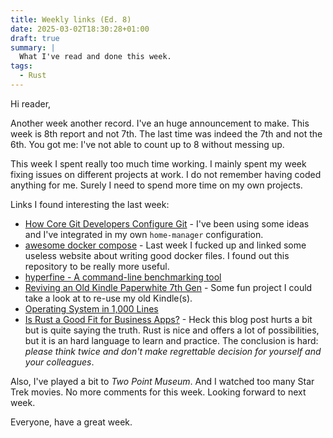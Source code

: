 ```yaml
---
title: Weekly links (Ed. 8)
date: 2025-03-02T18:30:28+01:00
draft: true
summary: |
  What I've read and done this week.
tags:
  - Rust
---
```


Hi reader,

Another week another record. I've an huge announcement to make. This week is 8th report and not 7th. The last time was indeed the 7th and not the 6th. You got me: I've not able to count up to 8 without messing up.

This week I spent really too much time working. I mainly spent my week fixing issues on different projects at work. I do not remember having coded anything for me. Surely I need to spend more time on my own projects.

Links I found interesting the last week:

- [How Core Git Developers Configure Git](https://blog.gitbutler.com/how-git-core-devs-configure-git/) - I've been using some ideas and I've integrated in my own `home-manager` configuration.
- [awesome docker compose](https://github.com/docker/awesome-compose/tree/master) - Last week I fucked up and linked some useless website about writing good docker files. I found out this repository to be really more useful.
- [hyperfine - A command-line benchmarking tool](https://news.ycombinator.com/item?id=42177462)
- [Reviving an Old Kindle Paperwhite 7th Gen](https://terminalbytes.com/reviving-kindle-paperwhite-7th-gen/) - Some fun project I could take a look at to re-use my old Kindle(s).
- [Operating System in 1,000 Lines](https://operating-system-in-1000-lines.vercel.app/en/)
- [Is Rust a Good Fit for Business Apps?](https://www.bartoszsypytkowski.com/is-rust-a-good-fit-for-business-apps/) - Heck this blog post hurts a bit but is quite saying the truth. Rust is nice and offers a lot of possibilities, but it is an hard language to learn and practice. The conclusion is hard: _please think twice and don't make regrettable decision for yourself and your colleagues_.

Also, I've played a bit to _Two Point Museum_. And I watched too many Star Trek movies. No more comments for this week. Looking forward to next week.

Everyone, have a great week.
